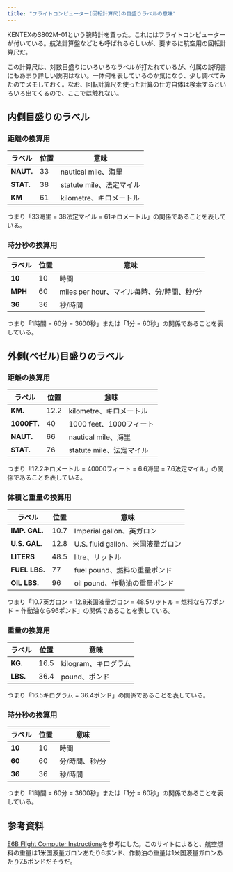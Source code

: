 ```yaml
---
title: "フライトコンピューター(回転計算尺)の目盛りラベルの意味"
---
```


KENTEXのS802M-01という腕時計を買った。これにはフライトコンピューターが付いている。航法計算盤などとも呼ばれるらしいが、要するに航空用の回転計算尺だ。

この計算尺は、対数目盛りにいろいろなラベルが打たれているが、付属の説明書にもあまり詳しい説明はない。一体何を表しているのか気になり、少し調べてみたのでメモしておく。なお、回転計算尺を使った計算の仕方自体は検索するといろいろ出てくるので、ここでは触れない。

## 内側目盛りのラベル

### 距離の換算用

ラベル|位置|意味
-|-|-
**NAUT.**|33|nautical mile、海里
**STAT.**|38|statute mile、法定マイル
**KM**|61|kilometre、キロメートル

つまり「33海里 = 38法定マイル = 61キロメートル」の関係であることを表している。

### 時分秒の換算用

ラベル|位置|意味
-|-|-
**10**|10|時間
**MPH**|60|miles per hour、マイル毎時、分/時間、秒/分
**36**|36|秒/時間

つまり「1時間 = 60分 = 3600秒」または「1分 = 60秒」の関係であることを表している。

## 外側(ベゼル)目盛りのラベル

### 距離の換算用

ラベル|位置|意味
-|-|-
**KM.**|12.2|kilometre、キロメートル
**1000FT.**|40|1000 feet、1000フィート
**NAUT.**|66|nautical mile、海里
**STAT.**|76|statute mile、法定マイル

つまり「12.2キロメートル = 40000フィート = 6.6海里 = 7.6法定マイル」の関係であることを表している。

### 体積と重量の換算用

ラベル|位置|意味
-|-|-
**IMP. GAL.**|10.7|Imperial gallon、英ガロン
**U.S. GAL.**|12.8|U.S. fluid gallon、米国液量ガロン
**LITERS**|48.5|litre、リットル
**FUEL LBS.**|77|fuel pound、燃料の重量ポンド
**OIL LBS.**|96|oil pound、作動油の重量ポンド

つまり「10.7英ガロン = 12.8米国液量ガロン = 48.5リットル = 燃料なら77ポンド = 作動油なら96ポンド」の関係であることを表している。

### 重量の換算用

ラベル|位置|意味
-|-|-
**KG.**|16.5|kilogram、キログラム
**LBS.**|36.4|pound、ポンド

つまり「16.5キログラム = 36.4ポンド」の関係であることを表している。

### 時分秒の換算用

ラベル|位置|意味
-|-|-
**10**|10|時間
**60**|60|分/時間、秒/分
**36**|36|秒/時間

つまり「1時間 = 60分 = 3600秒」または「1分 = 60秒」の関係であることを表している。

## 参考資料

[E6B Flight Computer Instructions](https://www.gleimaviation.com/e6b-flight-computer-instructions/)を参考にした。このサイトによると、航空燃料の重量は1米国液量ガロンあたり6ポンド、作動油の重量は1米国液量ガロンあたり7.5ポンドだそうだ。
